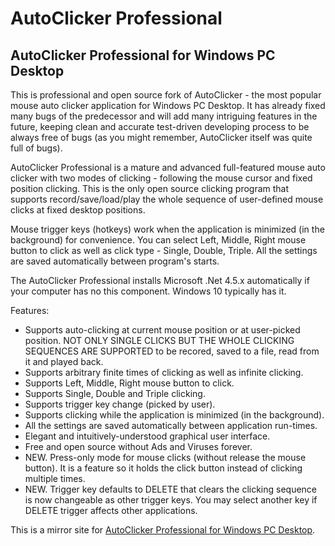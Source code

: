 # AutoClicker Professional

## AutoClicker Professional for Windows PC Desktop

This is professional and open source fork of AutoClicker - the most popular mouse auto clicker application for Windows PC Desktop. It has already fixed many bugs of the predecessor and will add many intriguing features in the future, keeping clean and accurate test-driven developing process to be always free of bugs (as you might remember, AutoClicker itself was quite full of bugs).

AutoClicker Professional is a mature and advanced full-featured mouse auto clicker with two modes of clicking - following the mouse cursor and fixed position clicking. This is the only open source clicking program that supports record/save/load/play the whole sequence of user-defined mouse clicks at fixed desktop positions.

Mouse trigger keys (hotkeys) work when the application is minimized (in the background) for convenience. You can select Left, Middle, Right mouse button to click as well as click type - Single, Double, Triple. All the settings are saved automatically between program's starts.

The AutoClicker Professional installs Microsoft .Net 4.5.x automatically if your computer has no this component. Windows 10 typically has it.

Features:
* Supports auto-clicking at current mouse position or at user-picked position. NOT ONLY SINGLE CLICKS BUT THE WHOLE CLICKING SEQUENCES ARE SUPPORTED to be recored, saved to a file, read from it and played back.
* Supports arbitrary finite times of clicking as well as infinite clicking.
* Supports Left, Middle, Right mouse button to click.
* Supports Single, Double and Triple clicking.
* Supports trigger key change (picked by user).
* Supports clicking while the application is minimized (in the background).
* All the settings are saved automatically between application run-times.
* Elegant and intuitively-understood graphical user interface.
* Free and open source without Ads and Viruses forever.
* NEW. Press-only mode for mouse clicks (without release the mouse button). It is a feature so it holds the click button instead of clicking multiple times.
* NEW. Trigger key defaults to DELETE that clears the clicking sequence is now changeable as other trigger keys. You may select another key if DELETE trigger affects other applications.

This is a mirror site for [AutoClicker Professional for Windows PC Desktop](https://sourceforge.net/projects/autoclicker-professional/).
